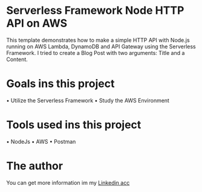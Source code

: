 # Serverless Framework Node HTTP API on AWS

This template demonstrates how to make a simple HTTP API with Node.js running on AWS Lambda, DynamoDB and API Gateway using the Serverless Framework.
I tried to create a Blog Post with two arguments: Title and a Content. 

# Goals ins this project
• Utilize the Serverless Framework
• Study the AWS Environment

# Tools used ins this project
• NodeJs 
• AWS 
• Postman

# The author
You can get more information im my [Linkedin acc](https://www.linkedin.com/in/andre-hugo-fernandes-7038961b4/) 





